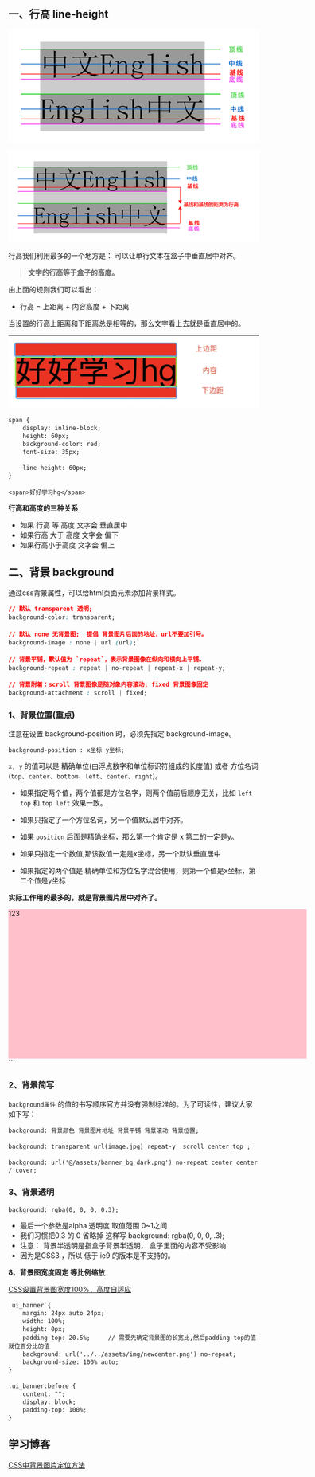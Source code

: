 ## 一、行高 line-height

![](assets/line1.png)

![](assets/line2.png)

 行高我们利用最多的一个地方是： 可以让单行文本在盒子中垂直居中对齐。
 
 > **文字的行高等于盒子的高度。**

由上面的规则我们可以看出：
 
* 行高  =  上距离 +  内容高度  + 下距离 

当设置的行高上距离和下距离总是相等的，那么文字看上去就是垂直居中的。

![](assets/16569016652756.jpg)

```
span {
	display: inline-block;
	height: 60px;
	background-color: red;
	font-size: 35px;
	
	line-height: 60px;
}

<span>好好学习hg</span>
```

**行高和高度的三种关系**

- 如果 行高 等 高度  文字会 垂直居中
- 如果行高 大于 高度   文字会 偏下 
- 如果行高小于高度   文字会  偏上 
 

## 二、背景 background
 
通过css背景属性，可以给html页面元素添加背景样式。
 
```css
// 默认 transparent 透明;
background-color: transparent;     

// 默认 none 无背景图;  提倡 背景图片后面的地址，url不要加引号。
background-image : none | url (url);`  
 
// 背景平铺，默认值为 `repeat`，表示背景图像在纵向和横向上平铺。
background-repeat : repeat | no-repeat | repeat-x | repeat-y;   

// 背景附着：scroll 背景图像是随对象内容滚动; fixed 背景图像固定 
background-attachment : scroll | fixed;

``` 

### 1、背景位置(重点)

注意在设置 background-position 时，必须先指定 background-image。

```
background-position : x坐标 y坐标;
```

`x, y` 的值可以是 精确单位(由浮点数字和单位标识符组成的长度值) 或者 方位名词(`top`、`center`、`bottom`、`left`、`center`、`right`)。


* 如果指定两个值，两个值都是方位名字，则两个值前后顺序无关，比如 `left top` 和 `top left` 效果一致。

* 如果只指定了一个方位名词，另一个值默认居中对齐。

* 如果 `position` 后面是精确坐标，那么第一个肯定是 x  第二的一定是y。

* 如果只指定一个数值,那该数值一定是x坐标，另一个默认垂直居中

* 如果指定的两个值是 精确单位和方位名字混合使用，则第一个值是x坐标，第二个值是y坐标

**实际工作用的最多的，就是背景图片居中对齐了。**


<style>
	.bg {
		width: 600px;
		height: 300px;
		background-color: pink;
		background-image: url(bg.png);
		background-repeat: no-repeat;
		background-position: 100px bottom;
	}
</style>

<div class="bg">123</div>
```

### 2、背景简写

`background属性` 的值的书写顺序官方并没有强制标准的。为了可读性，建议大家如下写：

```
background: 背景颜色 背景图片地址 背景平铺 背景滚动 背景位置;

background: transparent url(image.jpg) repeat-y  scroll center top ;

background: url('@/assets/banner_bg_dark.png') no-repeat center center / cover;
```

### 3、背景透明

```
background: rgba(0, 0, 0, 0.3);
```

- 最后一个参数是alpha 透明度  取值范围 0~1之间
- 我们习惯把0.3 的 0 省略掉  这样写  background: rgba(0, 0, 0, .3);
- 注意：  背景半透明是指盒子背景半透明， 盒子里面的内容不受影响
- 因为是CSS3 ，所以 低于 ie9 的版本是不支持的。




**8、背景图宽度固定 等比例缩放**

[CSS设置背景图宽度100%，高度自适应](https://blog.csdn.net/qq_38791687/article/details/103480664)

```
.ui_banner {
    margin: 24px auto 24px;
    width: 100%;
    height: 0px;
    padding-top: 20.5%;     // 需要先确定背景图的长宽比,然后padding-top的值就位百分比的值
    background: url('../../assets/img/newcenter.png') no-repeat;
    background-size: 100% auto;
}

.ui_banner:before {
    content: ""; 
    display: block; 
    padding-top: 100%;
}
```


## 学习博客

[CSS中背景图片定位方法](https://www.ruanyifeng.com/blog/2008/05/css_background_image_positioning.html)

